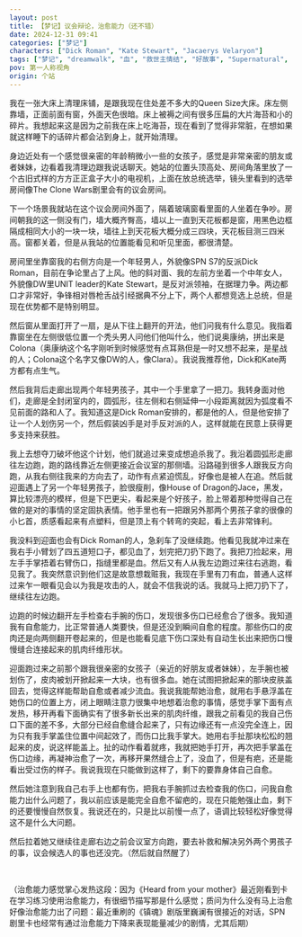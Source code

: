 ```yaml
---
layout: post
title: 【梦记】议会辩论，治愈能力（还不错）
date: 2024-12-31 09:41
categories: ["梦记"]
characters: ["Dick Roman", "Kate Stewart", "Jacaerys Velaryon"]
tags: ["梦记", "dreamwalk", "血", "救世主情结", "好故事", "Supernatural", "政治", "追杀", "触感", "神秘博士", "星球大战", "龙之家族"]
pov: 第一人称视角
origin: 个站
---
```


我在一张大床上清理床铺，是跟我现在住处差不多大的Queen Size大床。床左侧靠墙，正面前面有窗，外面天色很暗。床上被褥之间有很多压扁的大片海苔和小的碎片。我想起来这是因为之前我在床上吃海苔，现在看到了觉得非常脏，在想如果就这样睡下的话碎片都会沾到身上，就开始清理。

身边近处有一个感觉很亲密的年龄稍微小一些的女孩子，感觉是非常亲密的朋友或者妹妹，边看着我清理边跟我说话聊天。她站的位置头顶高处、房间角落里放了一个古旧式样的方方正正盒子大小的电视机，上面在放总统选举，镜头里看到的选举房间像The Clone Wars剧里会有的议会房间。

下一个场景我就站在这个议会房间外面了，隔着玻璃窗看里面的人坐着在争吵。房间朝我的这一侧没有门，墙大概齐臀高，墙以上一直到天花板都是窗，用黑色边框隔成相同大小的一块一块，墙往上到天花板大概分成三四块，天花板目测三四米高。窗都关着，但是从我站的位置能看见和听见里面，都很清楚。

房间里坐靠窗我的右侧方向是一个年轻男人，外貌像SPN S7的反派Dick Roman，目前在争论里占了上风。他的斜对面、我的左前方坐着一个中年女人，外貌像DW里UNIT leader的Kate Stewart，是反对派领袖，在据理力争。两边都口才非常好，争锋相对唇枪舌战引经据典不分上下，两个人都想竞选上总统，但是现在优势都不是特别明显。

然后窗从里面打开了一扇，是从下往上翻开的开法，他们问我有什么意见。我指着靠窗坐在左侧很低位置一个秃头男人问他们他叫什么，他们说奥康纳，拼出来是Colona（奥康纳这个名字刚听到时候感觉有点耳熟但是一时又想不起来，是星战的人；Colona这个名字又像DW的人，像Clara）。我说我推荐他，Dick和Kate两方都有点生气。

然后我背后走廊出现两个年轻男孩子，其中一个手里拿了一把刀。我转身面对他们，走廊是全封闭室内的，圆弧形，往左侧和右侧延伸一小段距离就因为弧度看不见前面的路和人了。我知道这是Dick Roman安排的，都是他的人，但是他安排了让一个人划伤另一个，然后假装凶手是对手反对派的人，这样就能在民意上获得更多支持来获胜。

我上去想夺刀破坏他这个计划，他们就追过来变成想追杀我了。我沿着圆弧形走廊往左边跑，跑的路线靠近左侧更接近会议室的那侧墙。沿路碰到很多人跟我反方向跑，从我右侧往我来的方向去了，动作有点紧迫慌乱，好像也是被人在追。然后就迎面遇上了另一个年轻男孩子，脸很瘦削，像House of Dragon的Jace，黑发，算比较漂亮的模样，但是下巴更尖，看起来是个好孩子，脸上带着那种觉得自己在做的是对的事情的坚定固执表情。他手里也有一把跟另外那两个男孩子拿的很像的小匕首，质感看起来有点塑料，但是顶上有个转弯的突起，看上去非常锋利。

我没料到迎面也会有Dick Roman的人，急刹车了没继续跑。他看见我就冲过来在我右手小臂划了四五道短口子，都见血了，划完把刀扔下跑了。我把刀捡起来，用左手手掌捂着右臂伤口，指缝里都是血。然后又有人从我左边跑过来往右逃跑，看见我了。我突然意识到他们这是故意想栽赃我，我现在手里有刀有血，普通人这样过来乍一眼看见会以为我是攻击的人，就会不信我说的话。我就马上把刀扔下了，继续往左边跑。

边跑的时候边翻开左手检查右手腕的伤口，发现很多伤口已经愈合了很多。我知道我有自愈能力，比正常普通人类要快，但是还没到瞬间自愈的程度。那些伤口的皮肉还是向两侧翻开卷起来的，但是也能看见底下伤口深处有自动生长出来把伤口慢慢缝合连接起来的肌肉纤维形状。

迎面跑过来之前那个跟我很亲密的女孩子（亲近的好朋友或者妹妹），左手腕也被划伤了，皮肉被划开掀起来一大块，也有很多血。她在试图把掀起来的那块皮肤盖回去，觉得这样能帮助自愈或者减少流血。我说我能帮她治愈，就用右手悬浮盖在她伤口的位置上方，闭上眼睛注意力很集中地想着治愈的事情，感觉手掌下面有点发热，移开再看下面确实有了很多新长出来的肌肉纤维，跟我之前看见的我自己伤口下面的差不多，大部分已经自愈缝合起来了，只有边缘还有一点没完全连上，因为只有我手掌盖住位置中间起效了，而伤口比我手掌大。她用右手扯那块松松的翘起来的皮，说这样能盖上。扯的动作看着就疼，我就把她手打开，再次把手掌盖在伤口边缘，再凝神治愈了一次，再移开果然缝合上了，没血了，但是有疤，还是能看出受过伤的样子。我说我现在只能做到这样了，剩下的要靠身体自己自愈。

然后她注意到我自己右手上也都有伤，把我右手腕抓过去检查我的伤口，问我自愈能力出什么问题了，我以前应该是能完全自愈不留疤的，现在只能勉强止血，剩下的还要慢慢自然恢复。我说还在的，只是比以前慢一点了，语调比较轻松好像觉得这不是什么大问题。

然后拉着她又继续往走廊右边之前会议室方向跑，要去补救和解决另外两个男孩子的事，议会候选人的事也还没完。（然后就自然醒了）

<br>

（治愈能力感觉掌心发热这段：因为《Heard from your mother》最近刚看到卡在学习练习使用治愈能力，有很细节描写那是什么感觉；质问为什么没有马上治愈好像治愈能力出了问题：最近重刷的《镇魂》剧版里巍澜有很接近的对话，SPN剧里卡也经常有通过治愈能力下降来表现能量减少的剧情，尤其后期）
